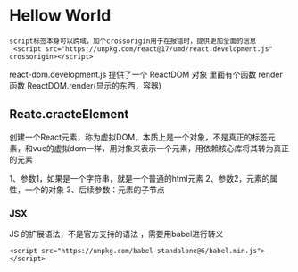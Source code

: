 # Hellow World


```
script标签本身可以跨域，加个crossorigin用于在报错时，提供更加全面的信息
 <script src="https://unpkg.com/react@17/umd/react.development.js" crossorigin></script>
```

react-dom.development.js 提供了一个 ReactDOM 对象 里面有个函数 render 函数 
ReactDOM.render(显示的东西，容器)

## Reatc.craeteElement 
创建一个React元素，称为虚拟DOM，本质上是一个对象，不是真正的标签元素，和vue的虚拟dom一样，用对象来表示一个元素，用依赖核心库将其转为真正的元素

1、参数1，如果是一个字符串，就是一个普通的html元素
2、参数2，元素的属性，一个的对象
3、后续参数：元素的子节点

### JSX
JS 的扩展语法，不是官方支持的语法 ，需要用babel进行转义
```
<script src="https://unpkg.com/babel-standalone@6/babel.min.js"></script>
```
